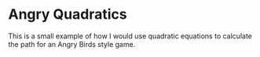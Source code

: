 # Angry Quadratics

This is a small example of how I would use quadratic equations to calculate the path for an Angry Birds style game.
